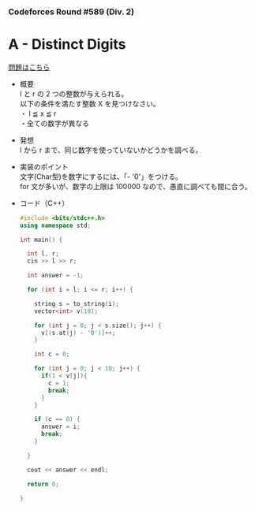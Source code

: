 ### Codeforces Round #589 (Div. 2)

# A - Distinct Digits

  [問題はこちら](https://codeforces.com/contest/1228/problem/A)
  
- 概要<br>
  l と r の 2 つの整数が与えられる。<br>
  以下の条件を満たす整数 X を見つけなさい。<br>
  ・ l ≦ x ≦ r <br>
  ・全ての数字が異なる
  
- 発想<br>
  l から r まで、同じ数字を使っていないかどうかを調べる。
  
- 実装のポイント<br>
  文字(Char型)を数字にするには、「- '0'」をつける。<br>
  for 文が多いが、数字の上限は 100000 なので、愚直に調べても間に合う。
  

- コード（C++）

  ```cpp
  #include <bits/stdc++.h>
  using namespace std;

  int main() {

    int l, r;
    cin >> l >> r;

    int answer = -1;

    for (int i = l; i <= r; i++) {

      string s = to_string(i);
      vector<int> v(10);

      for (int j = 0; j < s.size(); j++) {
        v[(s.at(j) - '0')]++;
      }

      int c = 0;

      for (int j = 0; j < 10; j++) {
        if(1 < v[j]){
          c = 1;
          break;
        }
      }

      if (c == 0) {
        answer = i;
        break;
      }

    }

    cout << answer << endl;

    return 0;

  }
  ```
    